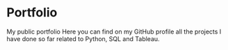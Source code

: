 # Portfolio
My public portfolio
Here you can find on my GitHub profile all the projects I have done so far related to Python, SQL and Tableau.  
